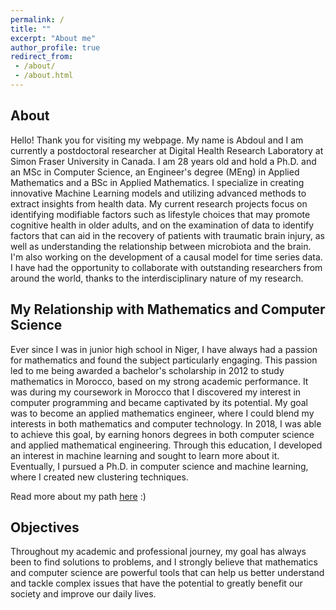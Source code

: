```yaml
---
permalink: /
title: ""
excerpt: "About me"
author_profile: true
redirect_from:
 - /about/
 - /about.html
---
```


About
------
Hello! Thank you for visiting my webpage. My name is Abdoul and I am currently a postdoctoral researcher at Digital Health Research Laboratory at Simon Fraser University in Canada. I am 28 years old and hold a Ph.D. and an MSc in Computer Science, an Engineer's degree (MEng) in Applied Mathematics and a BSc in Applied Mathematics. I specialize in creating innovative Machine Learning models and utilizing advanced methods to extract insights from health data. My current research projects focus on identifying modifiable factors such as lifestyle choices that may promote cognitive health in older adults, and on the examination of data to identify factors that can aid in the recovery of patients with traumatic brain injury, as well as understanding the relationship between microbiota and the brain. I'm also working on the development of a causal model for time series data. I have had the opportunity to collaborate with outstanding researchers from around the world, thanks to the interdisciplinary nature of my research.

My Relationship with Mathematics and Computer Science
------
Ever since I was in junior high school in Niger, I have always had a passion for mathematics and found the subject particularly engaging. This passion led to me being awarded a bachelor's scholarship in 2012 to study mathematics in Morocco, based on my strong academic performance. It was during my coursework in Morocco that I discovered my interest in computer programming and became captivated by its potential. My goal was to become an applied mathematics engineer, where I could blend my interests in both mathematics and computer technology. In 2018, I was able to achieve this goal, by earning honors degrees in both computer science and applied mathematical engineering. Through this education, I developed an interest in machine learning and sought to learn more about it. Eventually, I pursued a Ph.D. in computer science and machine learning, where I created new clustering techniques.

Read more about my path [here](https://abdjiber.github.io/posts/2021/09/path-to-my-phd-in-france) :)

Objectives
-------
Throughout my academic and professional journey, my goal has always been to find solutions to problems, and I strongly believe that mathematics and computer science are powerful tools that can help us better understand and tackle complex issues that have the potential to greatly benefit our society and improve our daily lives.
